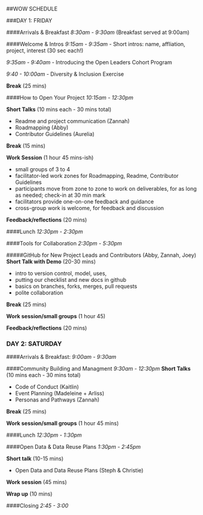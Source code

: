 ##WOW SCHEDULE

###DAY 1: FRIDAY 

####Arrivals & Breakfast
*8:30am - 9:30am* (Breakfast served at 9:00am)

####Welcome & Intros
*9:15am - 9:35am* - Short intros: name, affliation, project, interest (30 sec each!)

*9:35am - 9:40am* - Introducing the Open Leaders Cohort Program

*9:40 - 10:00am*  - Diversity & Inclusion Exercise 

**Break** (25 mins)

####How to Open Your Project
*10:15am - 12:30pm*

**Short Talks** (10 mins each - 30 mins total)

* Readme and project communication (Zannah)
* Roadmapping (Abby)
* Contributor Guidelines (Aurelia)

**Break** (15 mins)

**Work Session** (1 hour 45 mins-ish)

* small groups of 3 to 4
* facilitator-led work zones for Roadmapping, Readme, Contributor Guidelines 
* participants move from zone to zone to work on deliverables, for as long as needed; check-in at 30 min mark
*  facilitators provide one-on-one feedback and guidance
*  cross-group work is welcome, for feedback and discussion

**Feedback/reflections** (20 mins)

####Lunch 
*12:30pm - 2:30pm*

####Tools for Collaboration
*2:30pm - 5:30pm*

#####GitHub for New Project Leads and Contributors (Abby, Zannah, Joey)
**Short Talk with Demo** (20-30 mins)

* intro to version control, model, uses,
* putting our checklist and new docs in github
* basics on branches, forks, merges, pull requests 
* polite collaboration 

**Break** (25 mins)

**Work session/small groups** (1 hour 45)

**Feedback/reflections** (20 mins)


### DAY 2: SATURDAY

####Arrivals & Breakfast: 
*9:00am - 9:30am*


####Community Building and Managment
*9:30am - 12:30pm* 
**Short Talks** (10 mins each - 30 mins total)

 * Code of Conduct (Kaitlin)
 * Event Planning (Madeleine + Arliss)
 * Personas and Pathways (Zannah)

**Break** (25 mins)

**Work session/small groups** (1 hour 45 mins)

####Lunch 
*12:30pm - 1:30pm*
 
####Open Data & Data Reuse Plans 
*1:30pm - 2:45pm*

**Short talk** (10-15 mins)

* Open Data and Data Reuse Plans (Steph & Christie)

**Work session** (45 mins)

**Wrap up** (10 mins)

####Closing 
*2:45 - 3:00*


